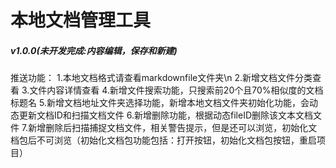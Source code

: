 # 本地文档管理工具

##### v1.0.0(未开发完成:内容编辑，保存和新建)
推送功能：
1.本地文档格式请查看markdownfile文件夹\n
2.新增文档文件分类查看
3.文件内容详情查看
4.新增文件搜索功能，只搜索前20个且70%相似度的文档标题名
5.新增文档地址文件夹选择功能，新增本地文档文件夹初始化功能，会动态更新文档ID和扫描文档文件
6.新增删除功能，根据动态fileID删除该文本文档文件
7.新增删除后扫描捕捉文档文件，相关警告提示，但是还可以浏览，初始化文档包后不可浏览（初始化文档包功能包括：打开按钮，初始化文档包按钮，重启项目）
